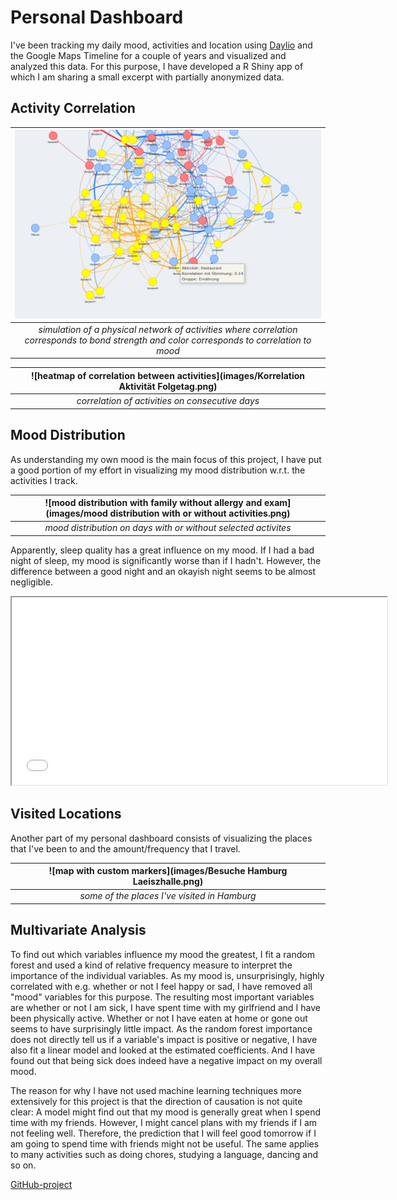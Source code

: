 # Personal Dashboard

I've been tracking my daily mood, activities and location using <a href="https://daylio.net/" target="_blank" rel="noopener noreferrer">Daylio</a> and the Google Maps Timeline for a couple of years and visualized and analyzed this data. For this purpose, I have developed a R Shiny app of which I am sharing a small excerpt with partially anonymized data.

## Activity Correlation

| ![graph network](images/Netzwerk.png) |
|:--:|
| *simulation of a physical network of activities where correlation corresponds to bond strength and color corresponds to correlation to mood* |

| ![heatmap of correlation between activities](images/Korrelation Aktivität Folgetag.png) |
|:--:|
| *correlation of activities on consecutive days* |

## Mood Distribution

As understanding my own mood is the main focus of this project, I have put a good portion of my effort in visualizing my mood distribution w.r.t. the activities I track.

| ![mood distribution with family without allergy and exam](images/mood distribution with or without activities.png) |
|:--:|
| *mood distribution on days with or without selected activites* |

Apparently, sleep quality has a great influence on my mood. If I had a bad night of sleep, my mood is significantly worse than if I hadn't. However, the difference between a good night and an okayish night seems to be almost negligible.

<iframe src = "images/mood_distribution_by_sleep_quality.html" width="600" height="300"> </iframe>

## Visited Locations

Another part of my personal dashboard consists of visualizing the places that I've been to and the amount/frequency that I travel.

| ![map with custom markers](images/Besuche Hamburg Laeiszhalle.png) |
|:--:|
| *some of the places I've visited in Hamburg* |

## Multivariate Analysis

To find out which variables influence my mood the greatest, I fit a random forest and used a kind of relative frequency measure to interpret the importance of the individual variables. As my mood is, unsurprisingly, highly correlated with e.g. whether or not I feel happy or sad, I have removed all "mood" variables for this purpose. The resulting most important variables are whether or not I am sick, I have spent time with my girlfriend and I have been physically active. Whether or not I have eaten at home or gone out seems to have surprisingly little impact.
As the random forest importance does not directly tell us if a variable's impact is positive or negative, I have also fit a linear model and looked at the estimated coefficients. And I have found out that being sick does indeed have a negative impact on my overall mood.

The reason for why I have not used machine learning techniques more extensively for this project is that the direction of causation is not quite clear: A model might find out that my mood is generally great when I spend time with my friends. However, I might cancel plans with my friends if I am not feeling well. Therefore, the prediction that I will feel good tomorrow if I am going to spend time with friends might not be useful. The same applies to many activities such as doing chores, studying a language, dancing and so on.

[GitHub-project](https://github.com/NiklasvonM/Daylio)
